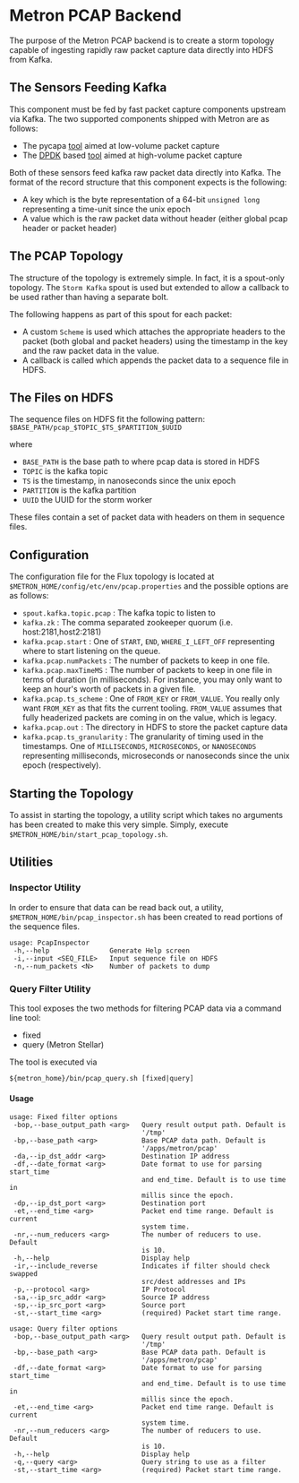 # Metron PCAP Backend

The purpose of the Metron PCAP backend is to create a storm topology
capable of ingesting rapidly raw packet capture data directly into HDFS
from Kafka.

## The Sensors Feeding Kafka

This component must be fed by fast packet capture components upstream
via Kafka.  The two supported components shipped with Metron are as follows:
* The pycapa [tool](../../metron-sensors/pycapa) aimed at low-volume packet capture
* The [DPDK](http://dpdk.org/) based [tool](../../metron-sensors/fastcapa) aimed at high-volume packet capture

Both of these sensors feed kafka raw packet data directly into Kafka.
The format of the record structure that this component expects is the
following:
* A key which is the byte representation of a 64-bit `unsigned long` representing a time-unit since the unix epoch
* A value which is the raw packet data without header (either global pcap header or packet header)

## The PCAP Topology

The structure of the topology is extremely simple.  In fact, it is a spout-only
topology.  The `Storm Kafka` spout is used but extended to allow a
callback to be used rather than having a separate bolt. 

The following happens as part of this spout for each packet:
* A custom `Scheme` is used which attaches the appropriate headers to the packet (both global and packet headers) using the timestamp in the key and the raw packet data in the value.
* A callback is called which appends the packet data to a sequence file in HDFS.

## The Files on HDFS

The sequence files on HDFS fit the following pattern: `$BASE_PATH/pcap_$TOPIC_$TS_$PARTITION_$UUID`

where
* `BASE_PATH` is the base path to where pcap data is stored in HDFS
* `TOPIC` is the kafka topic
* `TS` is the timestamp, in nanoseconds since the unix epoch
* `PARTITION` is the kafka partition
* `UUID` the UUID for the storm worker

These files contain a set of packet data with headers on them in
sequence files.

## Configuration

The configuration file for the Flux topology is located at
`$METRON_HOME/config/etc/env/pcap.properties` and the possible options
are as follows:
* `spout.kafka.topic.pcap` : The kafka topic to listen to
* `kafka.zk` : The comma separated zookeeper quorum (i.e.  host:2181,host2:2181)
* `kafka.pcap.start` : One of `START`, `END`, `WHERE_I_LEFT_OFF` representing where to start listening on the queue. 
* `kafka.pcap.numPackets` : The number of packets to keep in one file.
* `kafka.pcap.maxTimeMS` : The number of packets to keep in one file in terms of duration (in milliseconds).  For instance, you may only want to keep an hour's worth of packets in a given file.
* `kafka.pcap.ts_scheme` : One of `FROM_KEY` or `FROM_VALUE`.  You really only want `FROM_KEY` as that fits the current tooling.  `FROM_VALUE` assumes that fully headerized packets are coming in on the value, which is legacy.
* `kafka.pcap.out` : The directory in HDFS to store the packet capture data
* `kafka.pcap.ts_granularity` : The granularity of timing used in the timestamps.  One of `MILLISECONDS`, `MICROSECONDS`, or `NANOSECONDS` representing milliseconds, microseconds or nanoseconds since the unix epoch (respectively).

## Starting the Topology

To assist in starting the topology, a utility script which takes no
arguments has been created to make this very simple.  Simply, execute
`$METRON_HOME/bin/start_pcap_topology.sh`.

## Utilities

### Inspector Utility
In order to ensure that data can be read back out, a utility,
`$METRON_HOME/bin/pcap_inspector.sh` has been
created to read portions of the sequence files.
 
```
usage: PcapInspector
 -h,--help               Generate Help screen
 -i,--input <SEQ_FILE>   Input sequence file on HDFS
 -n,--num_packets <N>    Number of packets to dump
```

### Query Filter Utility
This tool exposes the two methods for filtering PCAP data via a command line tool:
- fixed
- query (Metron Stellar)

The tool is executed via 
```
${metron_home}/bin/pcap_query.sh [fixed|query]
```

#### Usage
```
usage: Fixed filter options
 -bop,--base_output_path <arg>   Query result output path. Default is
                                 '/tmp'
 -bp,--base_path <arg>           Base PCAP data path. Default is
                                 '/apps/metron/pcap'
 -da,--ip_dst_addr <arg>         Destination IP address
 -df,--date_format <arg>         Date format to use for parsing start_time
                                 and end_time. Default is to use time in
                                 millis since the epoch.
 -dp,--ip_dst_port <arg>         Destination port
 -et,--end_time <arg>            Packet end time range. Default is current
                                 system time.
 -nr,--num_reducers <arg>        The number of reducers to use.  Default
                                 is 10.
 -h,--help                       Display help
 -ir,--include_reverse           Indicates if filter should check swapped
                                 src/dest addresses and IPs
 -p,--protocol <arg>             IP Protocol
 -sa,--ip_src_addr <arg>         Source IP address
 -sp,--ip_src_port <arg>         Source port
 -st,--start_time <arg>          (required) Packet start time range.
```

```
usage: Query filter options
 -bop,--base_output_path <arg>   Query result output path. Default is
                                 '/tmp'
 -bp,--base_path <arg>           Base PCAP data path. Default is
                                 '/apps/metron/pcap'
 -df,--date_format <arg>         Date format to use for parsing start_time
                                 and end_time. Default is to use time in
                                 millis since the epoch.
 -et,--end_time <arg>            Packet end time range. Default is current
                                 system time.
 -nr,--num_reducers <arg>        The number of reducers to use.  Default
                                 is 10.
 -h,--help                       Display help
 -q,--query <arg>                Query string to use as a filter
 -st,--start_time <arg>          (required) Packet start time range.
```
